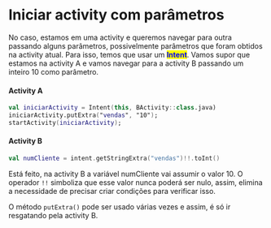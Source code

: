 # Iniciar activity com parâmetros

No caso, estamos em uma activity e queremos navegar para outra passando alguns parâmetros, possivelmente parâmetros que foram obtidos na activity atual. Para isso, temos que usar um <mark style="color:blue;">**Intent**</mark>. Vamos supor que estamos na activity A e vamos navegar para a activity B passando um inteiro 10 como parâmetro.

#### Activity A

```kotlin
val iniciarActivity = Intent(this, BActivity::class.java)
iniciarActivity.putExtra("vendas", "10");
startActivity(iniciarActivity);
```

#### Activity B

```kotlin
val numCliente = intent.getStringExtra("vendas")!!.toInt()
```

Está feito, na activity B a variável numCliente vai assumir o valor 10. O operador `!!` simboliza que esse valor nunca poderá ser nulo, assim, elimina a necessidade de precisar criar condições para verificar isso.

O método `putExtra()` pode ser usado várias vezes e assim, é só ir resgatando pela activity B.
